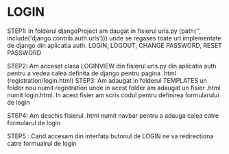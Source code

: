 # LOGIN 

STEP1: In folderul djangoProject am daugat in fisierul urls.py (path('', include('django.contrib.auth.urls'))) unde se regases toate url implementate de django din aplicatia
auth. LOGIN, LOGOUT, CHANGE PASSWORD, RESET PASSWORD

STEP2: Am accesat clasa LOGINVIEW din fisierul urls.py din aplicatia auth pentru a vedea calea definita de django pentru pagina .html (registration/login.html)
STEP3: Am adaugat in folderul TEMPLATES un folder nou numit registration unde in acest folder am adaugat un fisier .html numit login.html. In acest fisier am scris codul pentru
definirea formularului de login

STEP4: Am deschis fisierul .html numit navbar pentru a adauga calea catre formularul de login

STEP5 : Cand accesam din interfata butonul de LOGIN ne va redirectiona catre formualrul de login